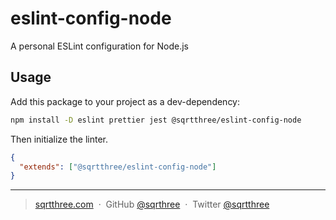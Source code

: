 # eslint-config-node

A personal ESLint configuration for Node.js

## Usage

Add this package to your project as a dev-dependency:

```bash
npm install -D eslint prettier jest @sqrtthree/eslint-config-node
```

Then initialize the linter.

```json
{
  "extends": ["@sqrtthree/eslint-config-node"]
}
```

---

> [sqrtthree.com](http://sqrtthree.com/) &nbsp;&middot;&nbsp;
> GitHub [@sqrthree](https://github.com/sqrthree) &nbsp;&middot;&nbsp;
> Twitter [@sqrtthree](https://twitter.com/sqrtthree)
